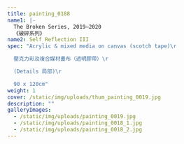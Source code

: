 ```yaml
---
title: painting_0188
name1: |-
  The Broken Series, 2019–2020
  《破碎系列》
name2: Self Reflection III
spec: "Acrylic & mixed media on canvas (scotch tape)\r

  壓克力彩及複合媒材畫布（透明膠帶）\r

  (Details 局部)\r

  90 x 120cm"
weight: 1
cover: /static/img/uploads/thum_painting_0019.jpg
description: ""
galleryImages:
  - /static/img/uploads/painting_0019.jpg
  - /static/img/uploads/painting_0018_1.jpg
  - /static/img/uploads/painting_0018_2.jpg
---
```

